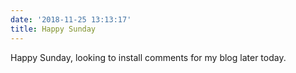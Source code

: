 ```yaml
---
date: '2018-11-25 13:13:17'
title: Happy Sunday
---
```


Happy Sunday, looking to install comments for my blog later today.